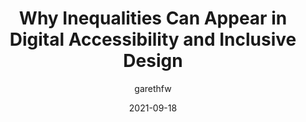 ---
author: garethfw
date: 2021-09-18
permalink: false
publisher: linkedin
tags:
  - accessibility
  - inclusivity
  - design
target_url: https://www.linkedin.com/pulse/why-inequalities-can-appear-digital-accessibility-ford-williams/
title: Why Inequalities Can Appear in Digital Accessibility and Inclusive Design
---